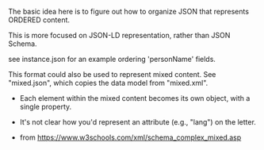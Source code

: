 
The basic idea here is to figure out how to organize JSON that represents ORDERED content.

This is more focused on JSON-LD representation, rather than JSON Schema.

see instance.json for an example ordering 'personName' fields.

This format could also be used to represent mixed content. See "mixed.json",
which copies the data model from "mixed.xml".

- Each element within the mixed content becomes its own object, with a single
  property.

- It's not clear how you'd represent an attribute (e.g., "lang") on the letter.

- from <https://www.w3schools.com/xml/schema_complex_mixed.asp>
